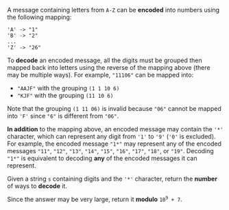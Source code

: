 A message containing letters from `A-Z` can be **encoded** into numbers using the following mapping:

```
'A' -> "1"
'B' -> "2"
...
'Z' -> "26"
```

To **decode** an encoded message, all the digits must be grouped then mapped back into letters using the reverse of the mapping above (there may be multiple ways). For example, `"11106"` can be mapped into:

- `"AAJF"` with the grouping `(1 1 10 6)`
- `"KJF"` with the grouping `(11 10 6)`

Note that the grouping `(1 11 06)` is invalid because `"06"` cannot be mapped into `'F'` since `"6"` is different from `"06"`.

**In addition** to the mapping above, an encoded message may contain the `'*'` character, which can represent any digit from `'1'` to `'9'` (`'0'` is excluded). For example, the encoded message `"1*"` may represent any of the encoded messages `"11"`, `"12"`, `"13"`, `"14"`, `"15"`, `"16"`, `"17"`, `"18"`, or `"19"`. Decoding `"1*"` is equivalent to decoding **any** of the encoded messages it can represent.

Given a string `s` containing digits and the `'*'` character, return the **number** of ways to **decode** it.

Since the answer may be very large, return it **modulo** <code>10<sup>9</sup> + 7</code>.